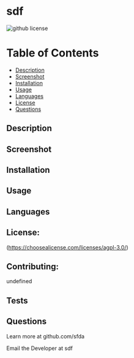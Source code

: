 # sdf
  ![github license](https://img.shields.io/badge/license-agpl-3.0-blue)
  
  Table of Contents
  =================
  * [Description](#description)
  * [Screenshot](#screenshot)
  * [Installation](#installation)
  * [Usage](#usage)
  * [Languages](#languages)
  * [License](#license)
  * [Questions](#questions)


  ## Description
  ## Screenshot
  ## Installation
  ## Usage
  ## Languages
  ## License: 
  (https://choosealicense.com/licenses/agpl-3.0/)
  ## Contributing: 
  undefined
  ## Tests
  ## Questions
  Learn more at github.com/sfda 

  Email the Developer at sdf